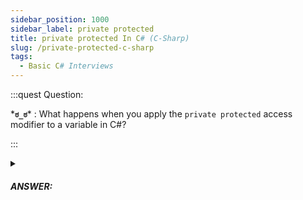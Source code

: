 ```yaml
---
sidebar_position: 1000
sidebar_label: private protected
title: private protected In C# (C-Sharp)
slug: /private-protected-c-sharp
tags:
  - Basic C# Interviews
---
```


:::quest Question:

\***`ಠ_ಠ`**\* : 
What happens when you apply the `private protected` access modifier to a variable in C#?

:::

<details>
  <summary><h5>ANSWER:</h5></summary>

  \***`◔̯◔`**\* :

  `private protected` is just the combination of `private` and `protected`. We can see what happen in the following example.
  
  ```cs
  using System;

  public class MyBaseClass
  {
      private protected int number = 0;
  }

  public class MyDerivedClass : MyBaseClass
  {
      public void DisplayNumber()
      {
          var baseObj = new MyBaseClass();
          // baseObj.number = 55; ---> leads to Error because number is private

          number = 65;  // number is accessible here because MyDerivedClass derives from MyBaseClass (because number is protected)
      }
  }
  ```

</details>